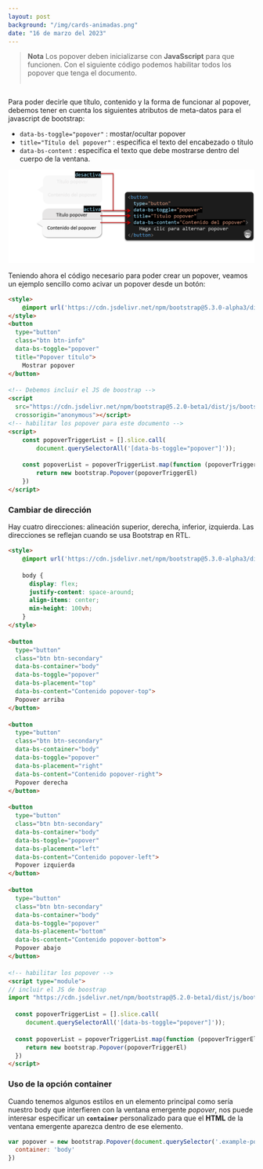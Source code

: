 ```yaml
---
layout: post
background: "/img/cards-animadas.png"
date: "16 de marzo del 2023"
---
```





>**Nota** Los popover deben inicializarse con **JavaSscript** para que funcionen. Con el siguiente código podemos habilitar todos los popover que tenga el documento.
>```html
<script>
  const popoverTriggerList = [].slice.call(
      document.querySelectorAll('[data-bs-toggle="popover"]')
  )
</script>
>```

Para poder decirle que título, contenido y la forma de funcionar al popover, debemos tener en cuenta los siguientes atributos de meta-datos para el javascript de bootstrap:  


- `data-bs-toggle="popover"` : mostar/ocultar popover 
- `title="Título del popover"` : especifica el texto del encabezado o título
- `data-bs-content` : especifica el texto que debe mostrarse dentro del cuerpo de la ventana.

<p align="left">
	<img src="../assets/popover-explicacion.png" alt="explicación popover" class="size">
</p>

Teniendo ahora el código necesario para poder crear un popover, veamos un ejemplo sencillo como acivar un popover desde un botón:

```html
<style>
    @import url('https://cdn.jsdelivr.net/npm/bootstrap@5.3.0-alpha3/dist/css/bootstrap.min.css');
</style>
<button 
  type="button" 
  class="btn btn-info" 
  data-bs-toggle="popover" 
  title="Popover título">
    Mostrar popover
</button>

<!-- Debemos incluir el JS de boostrap -->
<script 
  src="https://cdn.jsdelivr.net/npm/bootstrap@5.2.0-beta1/dist/js/bootstrap.bundle.min.js"
  crossorigin="anonymous"></script>
<!-- habilitar los popover para este documento -->
<script>
    const popoverTriggerList = [].slice.call(
        document.querySelectorAll('[data-bs-toggle="popover"]'));

    const popoverList = popoverTriggerList.map(function (popoverTriggerEl) {
        return new bootstrap.Popover(popoverTriggerEl)
    })
</script>
```


### Cambiar de dirección

Hay cuatro direcciones: alineación superior, derecha, inferior, izquierda. Las direcciones se reflejan cuando se usa Bootstrap en RTL.  


```html
<style>
    @import url('https://cdn.jsdelivr.net/npm/bootstrap@5.3.0-alpha3/dist/css/bootstrap.min.css');

    body {
      display: flex;
      justify-content: space-around;
      align-items: center;
      min-height: 100vh;
    }
</style>

<button
  type="button" 
  class="btn btn-secondary" 
  data-bs-container="body"
  data-bs-toggle="popover" 
  data-bs-placement="top" 
  data-bs-content="Contenido popover-top">
  Popover arriba
</button>

<button
  type="button" 
  class="btn btn-secondary" 
  data-bs-container="body" 
  data-bs-toggle="popover" 
  data-bs-placement="right" 
  data-bs-content="Contenido popover-right">
  Popover derecha
</button>

<button
  type="button" 
  class="btn btn-secondary" 
  data-bs-container="body" 
  data-bs-toggle="popover" 
  data-bs-placement="left" 
  data-bs-content="Contenido popover-left">
  Popover izquierda
</button>

<button
  type="button" 
  class="btn btn-secondary" 
  data-bs-container="body" 
  data-bs-toggle="popover" 
  data-bs-placement="bottom" 
  data-bs-content="Contenido popover-bottom">
  Popover abajo
</button>

<!-- habilitar los popover -->
<script type="module">
// incluir el JS de boostrap
import "https://cdn.jsdelivr.net/npm/bootstrap@5.2.0-beta1/dist/js/bootstrap.bundle.min.js";

  const popoverTriggerList = [].slice.call(
     document.querySelectorAll('[data-bs-toggle="popover"]'));

  const popoverList = popoverTriggerList.map(function (popoverTriggerEl) {
     return new bootstrap.Popover(popoverTriggerEl)
  })
</script>
```



### Uso de la opción container

Cuando tenemos algunos estilos en un elemento principal como sería nuestro <span class="tag">body</span> que interfieren con la ventana emergente *popover*, nos puede interesar especificar un **`container`** personalizado para que el **HTML** de la ventana emergente aparezca dentro de ese elemento.


```js
var popover = new bootstrap.Popover(document.querySelector('.example-popover'), {
  container: 'body'
})
```